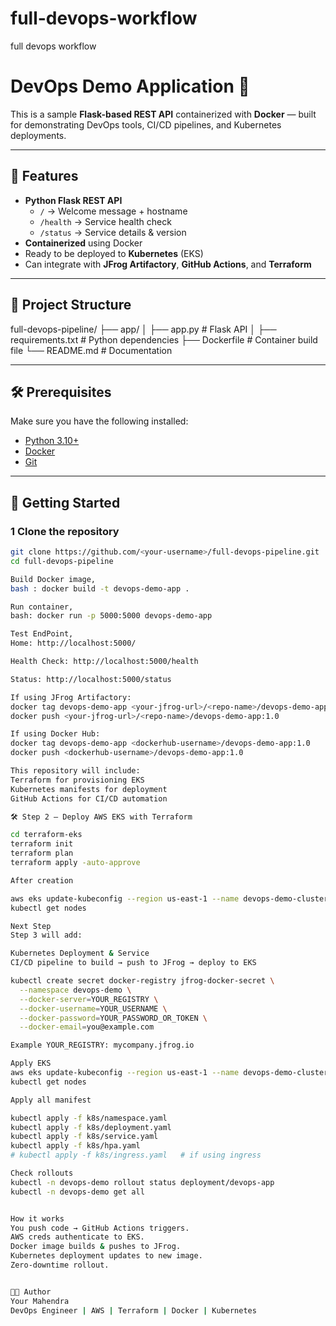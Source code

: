 # full-devops-workflow
full devops workflow 

# DevOps Demo Application 🚀

This is a sample **Flask-based REST API** containerized with **Docker** — built for demonstrating DevOps tools, CI/CD pipelines, and Kubernetes deployments.

---

## 📌 Features
- **Python Flask REST API**
    - `/` → Welcome message + hostname
    - `/health` → Service health check
    - `/status` → Service details & version
- **Containerized** using Docker
- Ready to be deployed to **Kubernetes** (EKS)
- Can integrate with **JFrog Artifactory**, **GitHub Actions**, and **Terraform**

---

## 📂 Project Structure

full-devops-pipeline/
├── app/
│ ├── app.py # Flask API
│ ├── requirements.txt # Python dependencies
├── Dockerfile # Container build file
└── README.md # Documentation


---

## 🛠 Prerequisites
Make sure you have the following installed:
- [Python 3.10+](https://www.python.org/downloads/)
- [Docker](https://docs.docker.com/get-docker/)
- [Git](https://git-scm.com/)

---

## 🚀 Getting Started

### 1 Clone the repository
```bash
git clone https://github.com/<your-username>/full-devops-pipeline.git
cd full-devops-pipeline

Build Docker image,
bash : docker build -t devops-demo-app .

Run container,
bash: docker run -p 5000:5000 devops-demo-app

Test EndPoint,
Home: http://localhost:5000/

Health Check: http://localhost:5000/health

Status: http://localhost:5000/status

If using JFrog Artifactory:
docker tag devops-demo-app <your-jfrog-url>/<repo-name>/devops-demo-app:1.0
docker push <your-jfrog-url>/<repo-name>/devops-demo-app:1.0

If using Docker Hub:
docker tag devops-demo-app <dockerhub-username>/devops-demo-app:1.0
docker push <dockerhub-username>/devops-demo-app:1.0

This repository will include:
Terraform for provisioning EKS
Kubernetes manifests for deployment
GitHub Actions for CI/CD automation

🛠 Step 2 — Deploy AWS EKS with Terraform

cd terraform-eks
terraform init
terraform plan
terraform apply -auto-approve

After creation

aws eks update-kubeconfig --region us-east-1 --name devops-demo-cluster
kubectl get nodes

Next Step
Step 3 will add:

Kubernetes Deployment & Service
CI/CD pipeline to build → push to JFrog → deploy to EKS

kubectl create secret docker-registry jfrog-docker-secret \
  --namespace devops-demo \
  --docker-server=YOUR_REGISTRY \
  --docker-username=YOUR_USERNAME \
  --docker-password=YOUR_PASSWORD_OR_TOKEN \
  --docker-email=you@example.com

Example YOUR_REGISTRY: mycompany.jfrog.io

Apply EKS
aws eks update-kubeconfig --region us-east-1 --name devops-demo-cluster
kubectl get nodes

Apply all manifest

kubectl apply -f k8s/namespace.yaml
kubectl apply -f k8s/deployment.yaml
kubectl apply -f k8s/service.yaml
kubectl apply -f k8s/hpa.yaml
# kubectl apply -f k8s/ingress.yaml   # if using ingress

Check rollouts
kubectl -n devops-demo rollout status deployment/devops-app
kubectl -n devops-demo get all


How it works
You push code → GitHub Actions triggers.
AWS creds authenticate to EKS.
Docker image builds & pushes to JFrog.
Kubernetes deployment updates to new image.
Zero-downtime rollout.


👨‍💻 Author
Your Mahendra
DevOps Engineer | AWS | Terraform | Docker | Kubernetes
